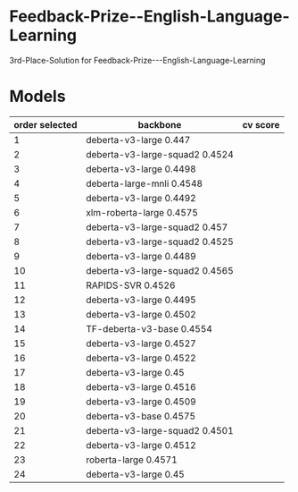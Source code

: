 # Feedback-Prize--English-Language-Learning
3rd-Place-Solution for Feedback-Prize---English-Language-Learning

# Models
| order selected  | backbone      | cv score      |
| -------------   | ------------- |-------------  |
| 1	              | deberta-v3-large	0.447
| 2	              | deberta-v3-large-squad2	0.4524
| 3	              | deberta-v3-large	0.4498
| 4	              | deberta-large-mnli	0.4548
| 5	              | deberta-v3-large	0.4492
| 6	              | xlm-roberta-large	0.4575
| 7	              | deberta-v3-large-squad2	0.457
| 8	              | deberta-v3-large-squad2	0.4525
| 9	              | deberta-v3-large	0.4489
| 10	             | deberta-v3-large-squad2	0.4565
| 11	             | RAPIDS-SVR	0.4526
| 12	             | deberta-v3-large	0.4495
| 13	             | deberta-v3-large	0.4502
| 14	             | TF-deberta-v3-base	0.4554
| 15	             | deberta-v3-large	0.4527
| 16	             | deberta-v3-large	0.4522
| 17	             | deberta-v3-large	0.45
| 18	             | deberta-v3-large	0.4516
| 19	             | deberta-v3-large	0.4509
| 20	             | deberta-v3-base	0.4575
| 21	             | deberta-v3-large-squad2	0.4501
| 22	             | deberta-v3-large	0.4512
| 23	             | roberta-large	0.4571
|24	              | deberta-v3-large	0.45
